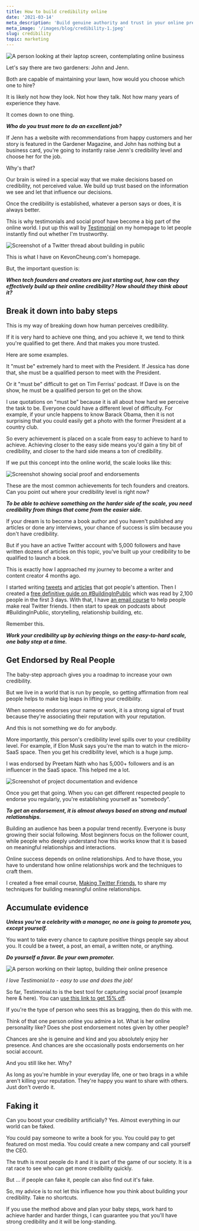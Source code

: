 ```yaml
---
title: How to build credibility online
date: '2021-03-14'
meta_description: 'Build genuine authority and trust in your online presence. Learn effective ways to establish credibility without appearing salesy or inauthentic.'
meta_image: '/images/blog/credibility-1.jpeg'
slug: credibility
topic: marketing
---
```

<img src="/images/blog/credibility-1.jpeg" alt="A person looking at their laptop screen, contemplating online business" class="cover-image" />


Let's say there are two gardeners: John and Jenn.

Both are capable of maintaining your lawn, how would you choose which one to hire?

It is likely not how they look. Not how they talk. Not how many years of experience they have.

It comes down to one thing.

***Who do you trust more to do an excellent job?***

If Jenn has a website with recommendations from happy customers and her story is featured in the Gardener Magazine, and John has nothing but a business card, you're going to instantly raise Jenn's credibility level and choose her for the job.

Why's that?

Our brain is wired in a special way that we make decisions based on credibility, not perceived value. We build up trust based on the information we see and let that influence our decisions.

Once the credibility is established, whatever a person says or does, it is always better.

This is why testimonials and social proof have become a big part of the online world. I put up this wall by <a href="https://testimonial.to/?via=kevon">Testimonial</a> on my homepage to let people instantly find out whether I'm trustworthy.

<img src="/images/blog/credibility-2.png" alt="Screenshot of a Twitter thread about building in public" />

This is what I have on KevonCheung.com's homepage.

But, the important question is:

***When tech founders and creators are just starting out, how can they effectively build up their online credibility? How should they think about it?***

## Break it down into baby steps

This is my way of breaking down how human perceives credibility.

If it is very hard to achieve one thing, and you achieve it, we tend to think you're qualified to get there. And that makes you more trusted.

Here are some examples.

It "must be" extremely hard to meet with the President. If Jessica has done that, she must be a qualified person to meet with the President.

Or it "must be" difficult to get on Tim Ferriss' podcast. If Dave is on the show, he must be a qualified person to get on the show.

I use quotations on "must be" because it is all about how hard we perceive the task to be. Everyone could have a different level of difficulty. For example, if your uncle happens to know Barack Obama, then it is not surprising that you could easily get a photo with the former President at a country club.

So every achievement is placed on a scale from easy to achieve to hard to achieve. Achieving closer to the easy side means you'd gain a tiny bit of credibility, and closer to the hard side means a ton of credibility.

If we put this concept into the online world, the scale looks like this:

<img src="/images/blog/credibility-3.png" alt="Screenshot showing social proof and endorsements" />

These are the most common achievements for tech founders and creators. Can you point out where your credibility level is right now?

***To be able to achieve something on the harder side of the scale, you need credibility from things that come from the easier side.***

If your dream is to become a book author and you haven't published any articles or done any interviews, your chance of success is slim because you don't have credibility.

But if you have an active Twitter account with 5,000 followers and have written dozens of articles on this topic, you've built up your credibility to be qualified to launch a book.

This is exactly how I approached my journey to become a writer and content creator 4 months ago.

I started writing <a href="https://twitter.com/MeetKevon">tweets</a> and <a href="https://kevoncheung.com/articles">articles</a> that got people's attention. Then I created a <a href="https://smallschool.is/build-in-public">free definitive guide on #BuildingInPublic</a> which was read by 2,100 people in the first 3 days. With that, I have <a href="http://makingtwitterfriends.com/">an email course</a> to help people make real Twitter friends. I then start to speak on podcasts about #BuildingInPublic, storytelling, relationship building, etc.

Remember this.

***Work your credibility up by achieving things on the easy-to-hard scale, one baby step at a time.***

## Get Endorsed by Real People

The baby-step approach gives you a roadmap to increase your own credibility.

But we live in a world that is run by people, so getting affirmation from real people helps to make big leaps in lifting your credibility.

When someone endorses your name or work, it is a strong signal of trust because they're associating their reputation with your reputation.

And this is not something we do for anybody.

More importantly, this person's credibility level spills over to your credibility level. For example, if Elon Musk says you're the man to watch in the micro-SaaS space. Then you get his credibility level, which is a huge jump.

I was endorsed by Preetam Nath who has 5,000+ followers and is an influencer in the SaaS space. This helped me a lot.

<img src="/images/blog/credibility-4.png" alt="Screenshot of project documentation and evidence" />

Once you get that going. When you can get different respected people to endorse you regularly, you're establishing yourself as "somebody".

***To get an endorsement, it is almost always based on strong and mutual relationships.***

Building an audience has been a popular trend recently. Everyone is busy growing their social following. Most beginners focus on the follower count, while people who deeply understand how this works know that it is based on meaningful relationships and interactions.

Online success depends on online relationships. And to have those, you have to understand how online relationships work and the techniques to craft them.

I created a free email course, <a href="http://makingtwitterfriends.com/">Making Twitter Friends</a>, to share my techniques for building meaningful online relationships.

## Accumulate evidence

***Unless you're a celebrity with a manager, no one is going to promote you, except yourself.***

You want to take every chance to capture positive things people say about you. It could be a tweet, a post, an email, a written note, or anything.

***Do yourself a favor. Be your own promoter.***

<img src="/images/blog/credibility-5.jpeg" alt="A person working on their laptop, building their online presence" />

*I love Testimonial.to - easy to use and does the job!*

So far, Testimonial.to is the best tool for capturing social proof (example here & here). You can <a href="https://testimonial.to/?via=kevon">use this link to get 15% off</a>.

If you're the type of person who sees this as bragging, then do this with me.

Think of that one person online you admire a lot. What is her online personality like? Does she post endorsement notes given by other people?

Chances are she is genuine and kind and you absolutely enjoy her presence. And chances are she occasionally posts endorsements on her social account.

And you still like her. Why?

As long as you're humble in your everyday life, one or two brags in a while aren't killing your reputation. They're happy you want to share with others. Just don't overdo it.

## Faking it

Can you boost your credibility artificially? Yes. Almost everything in our world can be faked.

You could pay someone to write a book for you. You could pay to get featured on most media. You could create a new company and call yourself the CEO.

The truth is most people do it and it is part of the game of our society. It is a rat race to see who can get more credibility quickly.

But ... if people can fake it, people can also find out it's fake.

So, my advice is to not let this influence how you think about building your credibility. Take no shortcuts.

If you use the method above and plan your baby steps, work hard to achieve harder and harder things, I can guarantee you that you'll have strong credibility and it will be long-standing.
